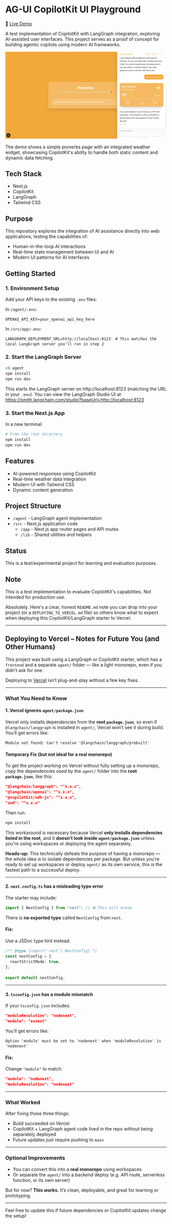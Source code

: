 # AG-UI CopilotKit UI Playground

🚀 [Live Demo](https://copilot-ui-playground-wqzk.vercel.app/)

A test implementation of CopilotKit with LangGraph integration, exploring AI-assisted user interfaces. This project serves as a proof of concept for building agentic copilots using modern AI frameworks.

![Demo Screenshot](./public/demo-screenshot.png)

The demo shows a simple proverbs page with an integrated weather widget, showcasing CopilotKit's ability to handle both static content and dynamic data fetching.

## Tech Stack

- Next.js
- CopilotKit
- LangGraph
- Tailwind CSS

## Purpose

This repository explores the integration of AI assistance directly into web applications, testing the capabilities of:

- Human-in-the-loop AI interactions
- Real-time state management between UI and AI
- Modern UI patterns for AI interfaces

## Getting Started

### 1. Environment Setup

Add your API keys to the existing `.env` files:

In `/agent/.env`:

```
OPENAI_API_KEY=your_openai_api_key_here
```

In `/src/app/.env`:

```
LANGGRAPH_DEPLOYMENT_URL=http://localhost:8123  # This matches the local LangGraph server you'll run in step 2
```

### 2. Start the LangGraph Server

```bash
cd agent
npm install
npm run dev
```

This starts the LangGraph server on http://localhost:8123 (matching the URL in your `.env`). You can view the LangGraph Studio UI at https://smith.langchain.com/studio?baseUrl=http://localhost:8123

### 3. Start the Next.js App

In a new terminal:

```bash
# From the root directory
npm install
npm run dev
```

## Features

- AI-powered responses using CopilotKit
- Real-time weather data integration
- Modern UI with Tailwind CSS
- Dynamic content generation

## Project Structure

- `/agent` - LangGraph agent implementation
- `/src` - Next.js application code
  - `/app` - Next.js app router pages and API routes
  - `/lib` - Shared utilities and helpers

## Status

This is a test/experimental project for learning and evaluation purposes.

## Note

This is a test implementation to evaluate CopilotKit's capabilities. Not intended for production use.

Absolutely. Here's a clear, honest `README.md` note you can drop into your project (or a `DEPLOYING_TO_VERCEL.md` file) so others know what to expect when deploying this CopilotKit/LangGraph starter to Vercel:

---

## Deploying to Vercel – Notes for Future You (and Other Humans)

This project was built using a LangGraph or CopilotKit starter, which has a `frontend` and a separate `agent/` folder — like a light monorepo, even if you didn’t ask for one.

Deploying to [Vercel](https://vercel.com) isn’t plug-and-play without a few key fixes.

---

### What You Need to Know

#### 1. Vercel ignores `agent/package.json`

Vercel only installs dependencies from the **root `package.json`**, so even if `@langchain/langgraph` is installed in `agent/`, Vercel won’t see it during build. You’ll get errors like:

```
Module not found: Can't resolve '@langchain/langgraph/prebuilt'
```

#### Temporary Fix (but not ideal for a real monorepo)

To get the project working on Vercel without fully setting up a monorepo, copy the dependencies used by the `agent/` folder into the **root `package.json`**, like this:

```json
"@langchain/langgraph": "^x.x.x",
"@langchain/openai": "^x.x.x",
"@copilotkit/sdk-js": "^x.x.x",
"zod": "^x.x.x"
```

Then run:

```bash
npm install
```

This workaround is necessary because Vercel **only installs dependencies listed in the root**, and it **doesn't look inside `agent/package.json`** unless you're using workspaces or deploying the agent separately.

**Heads-up:** This technically defeats the purpose of having a monorepo — the whole idea is to isolate dependencies per package. But unless you’re ready to set up workspaces or deploy `agent/` as its own service, this is the fastest path to a successful deploy.

---

#### 2. `next.config.ts` has a misleading type error

The starter may include:

```ts
import { NextConfig } from "next"; // ❌ This will break
```

There is **no exported type** called `NextConfig` from `next`.

#### Fix:

Use a JSDoc type hint instead:

```ts
/** @type {import('next').NextConfig} */
const nextConfig = {
  reactStrictMode: true,
};

export default nextConfig;
```

---

#### 3. `tsconfig.json` has a module mismatch

If your `tsconfig.json` includes:

```json
"moduleResolution": "nodenext",
"module": "esnext"
```

You’ll get errors like:

```
Option 'module' must be set to 'nodenext' when 'moduleResolution' is 'nodenext'
```

#### Fix:

Change `"module"` to match:

```json
"module": "nodenext",
"moduleResolution": "nodenext"
```

---

### What Worked

After fixing those three things:

- Build succeeded on Vercel
- CopilotKit + LangGraph agent code lived in the repo without being separately deployed
- Future updates just require pushing to `main`

---

### Optional Improvements

- You can convert this into a **real monorepo** using workspaces
- Or separate the `agent/` into a backend deploy (e.g. API route, serverless function, or its own server)

But for now? **This works.** It’s clean, deployable, and great for learning or prototyping.

---

Feel free to update this if future dependencies or CopilotKit updates change the setup!
